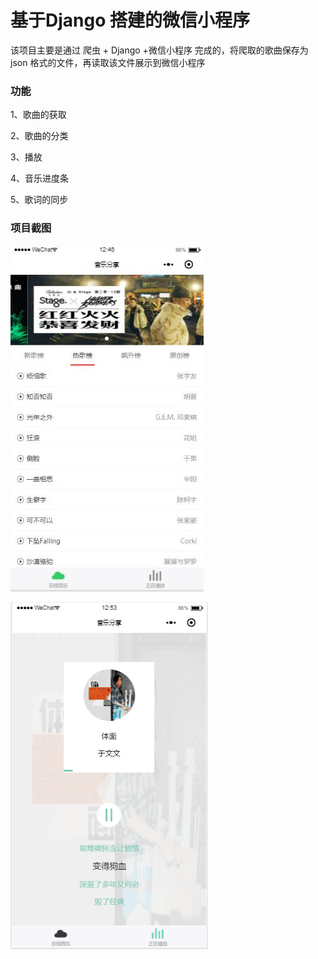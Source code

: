 # 基于Django 搭建的微信小程序

该项目主要是通过 爬虫 + Django +微信小程序 完成的，将爬取的歌曲保存为 json 格式的文件，再读取该文件展示到微信小程序

### 功能

  1、歌曲的获取
  
  2、歌曲的分类
  
  3、播放
  
  4、音乐进度条
  
  5、歌词的同步
  

### 项目截图
![image](https://github.com/Lanhuazhi/wx-musicbox/blob/master/image/1.jpg)

![image](https://github.com/Lanhuazhi/wx-musicbox/blob/master/image/2.png)

      
